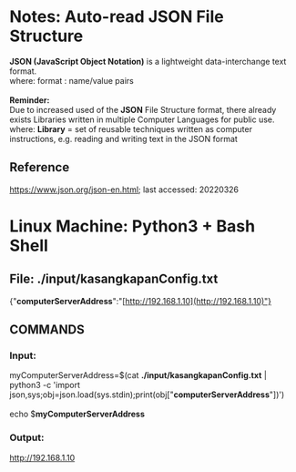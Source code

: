 # Notes: Auto-read JSON File Structure 
<b>JSON (JavaScript Object Notation)</b> is a lightweight data-interchange text format.<br/>
where: format : name/value pairs<br/>
<br/>
<b>Reminder:</b><br/> 
Due to increased used of the <b>JSON</b> File Structure format, there already exists Libraries written in multiple Computer Languages for public use.<br/>
where: <b>Library</b> = set of reusable techniques written as computer instructions, e.g. reading and writing text in the JSON format

## Reference
https://www.json.org/json-en.html; last accessed: 20220326

# Linux Machine: Python3 + Bash Shell

## File: ./input/kasangkapanConfig.txt
{"<b>computerServerAddress</b>":"[http://192.168.1.10](http://192.168.1.10)"}

## COMMANDS
### Input:
myComputerServerAddress=$(cat <b>./input/kasangkapanConfig.txt</b> | python3 -c 'import json,sys;obj=json.load(sys.stdin);print(obj["<b>computerServerAddress</b>"])')<br/>
<br/>
echo $<b>myComputerServerAddress</b>

### Output:
http://192.168.1.10

